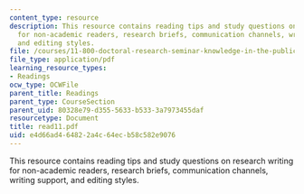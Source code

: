 ```yaml
---
content_type: resource
description: This resource contains reading tips and study questions on research writing
  for non-academic readers, research briefs, communication channels, writing support,
  and editing styles.
file: /courses/11-800-doctoral-research-seminar-knowledge-in-the-public-arena-spring-2007/e4d66ad464822a4c64ecb58c582e9076_read11.pdf
file_type: application/pdf
learning_resource_types:
- Readings
ocw_type: OCWFile
parent_title: Readings
parent_type: CourseSection
parent_uid: 80328e79-d355-5633-b533-3a7973455daf
resourcetype: Document
title: read11.pdf
uid: e4d66ad4-6482-2a4c-64ec-b58c582e9076
---
```

This resource contains reading tips and study questions on research writing for non-academic readers, research briefs, communication channels, writing support, and editing styles.

